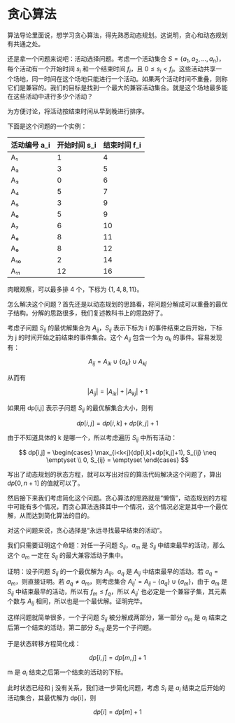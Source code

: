 # 贪心算法

算法导论里面说，想学习贪心算法，得先熟悉动态规划。这说明，贪心和动态规划有共通之处。

还是拿一个问题来说吧：活动选择问题。考虑一个活动集合 $S = \{a_1, a_2, \dots,a_n\}$，每个活动有一个开始时间 $s_i$ 和一个结束时间 $f_i$，且 $0 \leq s_i < f_i$。这些活动共享一个场地，同一时间在这个场地只能进行一个活动。如果两个活动时间不重叠，则称它们是兼容的。我们的目标是找到一个最大的兼容活动集合。就是这个场地最多能在这些活动中进行多少个活动？

为方便讨论，将活动按结束时间从早到晚进行排序。

下面是这个问题的一个实例：

| 活动编号 a_i | 开始时间 s_i | 结束时间 f_i|
|---------|---------|---------|
| A₁      | 1       | 4       |
| A₂      | 3       | 5       |
| A₃      | 0       | 6       |
| A₄      | 5       | 7       |
| A₅      | 3       | 9       |
| A₆      | 5       | 9       |
| A₇      | 6       | 10      |
| A₈      | 8       | 11      |
| A₉      | 8       | 12      |
| A₁₀     | 2       | 14      |
| A₁₁     | 12      | 16      |

肉眼观察，可以最多排 4 个，下标为 $\{1,4,8,11\}$。

怎么解决这个问题？首先还是以动态规划的思路看，将问题分解成可以重叠的最优子结构。分解的思路很多，我们复述教科书上的思路好了。

考虑子问题 $S_{ij}$ 的最优解集合为 $A_{ij}$，$S_{ij}$ 表示下标为 i 的事件结束之后开始，下标为 j 的时间开始之前结束的事件集合。这个 $A_{ij}$ 包含一个为 $a_k$ 的事件。容易发现有：

$$
A_{ij} = A_{ik} \cup \{a_k\} \cup A_{kj}
$$

从而有

$$
|A_{ij}| = |A_{ik}| + |A_{kj}| + 1
$$

如果用 dp[i,j] 表示子问题 $S_{ij}$ 的最优解集合大小，则有

$$
dp[i,j] =dp[i,k] +  dp[k,j] + 1
$$

由于不知道具体的 k 是哪一个，所以考虑遍历 $S_{ij}$ 中所有活动：

$$
dp[i,j] = \begin{cases}
    \max_{i<k<j}(dp[i,k]+dp[k,j]+1), S_{ij} \neq \emptyset  \\
    0, S_{ij} = \emptyset
\end{cases}
$$

写出了动态规划的状态方程，就可以写出对应的算法代码解决这个问题了，算出 $dp[0,n+1]$ 的值就可以了。

然后接下来我们考虑简化这个问题。贪心算法的思路就是“懒惰”，动态规划的方程中可能有多个情况，而贪心算法选择其中一个情况，这个情况必定是其中一个最优解，从而达到简化算法的目的。

对这个问题来说，贪心选择是“永远寻找最早结束的活动”。

我们只需要证明这个命题：对任一子问题 $S_{ij}$，$a_m$ 是 $S_{ij}$ 中结束最早的活动，那么这个 $a_m$ 一定在 $S_{ij}$ 的最大兼容活动子集中。

证明：设子问题 $S_{ij}$ 的一个最优解为 $A_{ij}$。$a_q$ 是 $A_{ij}$ 中结束最早的活动。若 $a_q=a_m$，则直接证明。若 $a_q \neq a_m$，则考虑集合 $A_{ij}' = A_{ij}-\{a_q\} \cup \{a_m\}$，由于 $a_m$ 是 $S_{ij}$ 中结束最早的活动，所以有 $f_m \leq f_q$，所以 $A_{ij}'$ 也必定是一个兼容子集，其元素个数与 $A_{ij}$ 相同，所以也是一个最优解。证明完毕。


这样问题就简单很多，一个子问题 $S_{ij}$ 被分解成两部分，第一部分 $a_m$ 是 $a_i$ 结束之后第一个结束的活动，第二部分 $S_{mj}$ 是另一个子问题。

于是状态转移方程简化成：

$$
dp[i,j] = dp[m,j] + 1
$$

m 是 $a_i$ 结束之后第一个结束的活动的下标。

此时状态已经和 j 没有关系，我们进一步简化问题，考虑 $S_i$ 是 $a_i$ 结束之后开始的活动集合，其最优解为 dp[i]，则

$$
dp[i] = dp[m] + 1
$$


